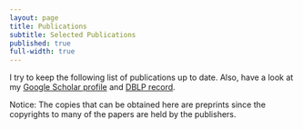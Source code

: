 ```yaml
---
layout: page
title: Publications
subtitle: Selected Publications
published: true
full-width: true
---
```


<link rel="stylesheet" href="https://fabiomercorio.github.io/css/bib-publication-list.css" type="text/css" />
<noscript>
      <!-- bibtex source hidden by default, show it if JS disabled -->
      <style>
      #bibtex { display: block;}
      </style>
</noscript>

I try to keep the following list of publications up to date. Also, have a look at my [Google Scholar profile](https://scholar.google.com/citations?user=BpjjTu0AAAAJ&hl=it&oi=ao) and [DBLP record](https://dblp.uni-trier.de/pers/hd/m/Mercorio:Fabio.html).

Notice: The copies that can be obtained here are preprints since the copyrights to many of the papers are held by the publishers.

<table id="pubTable" class="display">
</table>
<pre id="bibtex" style="display:none;">






@article{merlin,
title = {Model-contrastive explanations through symbolic reasoning},
journal = {Decision Support Systems},
pages = {114040},
year = {2023},
issn = {0167-9236},
doi = {https://doi.org/10.1016/j.dss.2023.114040},
url = {https://www.sciencedirect.com/science/article/pii/S016792362300115X},
author = {Lorenzo Malandri and Fabio Mercorio and Mario Mezzanzanica and Andrea Seveso},
keywords = {eXplainable AI, Contrastive explanation methods for XAI, Post-hoc explainability, XAI Interpretability}
}

@article{XAIsurvey,
author = {Erik Cambria and Lorenzo Malandri and Fabio Mercorio and Mario Mezzanzanica and Navid Nobani},
title = {A survey on XAI and natural language explanations},
journal = {Information Processing & Management},
volume = {60},
number = {1},
pages = {103111},
year = {2023},
issn = {0306-4573},
doi = {https://doi.org/10.1016/j.ipm.2022.103111},
url = {https://www.sciencedirect.com/science/article/pii/S0306457322002126},
}

@inproceedings{DBLP:conf/bias/AlimondaCCMM23,
  author       = {Nicola Alimonda and
                  Alessandro Castelnovo and
                  Riccardo Crupi and
                  Fabio Mercorio and
                  Mario Mezzanzanica},
  editor       = {Ludovico Boratto and
                  Stefano Faralli and
                  Mirko Marras and
                  Giovanni Stilo},
  title        = {Preserving Utility in Fair Top-k Ranking with Intersectional Bias},
  booktitle    = {Advances in Bias and Fairness in Information Retrieval - 4th International
                  Workshop, {BIAS} 2023, Dublin, Ireland, April 2, 2023, Revised Selected
                  Papers},
  series       = {Communications in Computer and Information Science},
  volume       = {1840},
  pages        = {59--73},
  publisher    = {Springer},
  year         = {2023},
  url          = {https://doi.org/10.1007/978-3-031-37249-0\_5},
  doi          = {10.1007/978-3-031-37249-0\_5},
  timestamp    = {Tue, 18 Jul 2023 17:49:11 +0200},
  biburl       = {https://dblp.org/rec/conf/bias/AlimondaCCMM23.bib},
  bibsource    = {dblp computer science bibliography, https://dblp.org}
}
@ARTICLE{Guo202211,
author = {Guo, Yuchen and Langer, Christina and Mercorio, Fabio and Trentini, Francesco},
title = {Skills Mismatch, Automation, and Training: Evidence from 17 European Countries Using Survey Data and Online Job Ads},
year = {2022},
journal = {CESifo Forum},
volume = {23},
number = {5},
pages = {11 – 15},
url = {https://www.scopus.com/inward/record.uri?eid=2-s2.0-85141179931&partnerID=40&md5=35bc2b2cd2e622ad47533b7fa0adc699,
type = {Article}
}


@Inbook{Mezzanzanica2020,
author="Mezzanzanica, Mario
and Mercorio, Fabio",
editor="Zomaya, Albert
and Taheri, Javid
and Sakr, Sherif",
title="Big Data as Fuel of Skill Intelligence",
bookTitle="Encyclopedia of Big Data Technologies",
year="2020",
publisher="Springer International Publishing",
address="Cham",
pages="1--14",
isbn="978-3-319-63962-8",
doi="10.1007/978-3-319-63962-8_276-2",
url="https://doi.org/10.1007/978-3-319-63962-8_276-2"
}


@inproceedings{ijcai2022-858,
title     = {The Good, the Bad, and the Explainer: A Tool for Contrastive Explanations of Text Classifiers},
author    = {Malandri, Lorenzo and Mercorio, Fabio and Mezzanzanica, Mario and Nobani, Navid and Seveso, Andrea},
booktitle = {Proceedings of the Thirty-First International Joint Conference on
Artificial Intelligence, {IJCAI-22}},
publisher = {International Joint Conferences on Artificial Intelligence Organization},
editor    = {Lud De Raedt},
pages     = {5936--5939},
year      = {2022},
month     = {7},
note      = {Demo Track}
doi       = {10.24963/ijcai.2022/858},
url       = {https://doi.org/10.24963/ijcai.2022/858},
}


@article{convxai,
title={ConvXAI: a System for Multimodal Interaction with Any Black-box Explainer},
author={Malandri, Lorenzo and Mercorio, Fabio and Mezzanzanica, Mario and Nobani, Navid},
journal={Cognitive Computation},
pages={1--32},
year={2022},
publisher={Springer}
}
@article{FFtree2022,
title = {FFTree: A flexible tree to handle multiple fairness criteria},
journal = {Information Processing & Management},
volume = {59},
number = {6},
pages = {103099},
year = {2022},
issn = {0306-4573},
doi = {https://doi.org/10.1016/j.ipm.2022.103099},
url = {https://www.sciencedirect.com/science/article/pii/S030645732200200X},
author = {Alessandro Castelnovo and Andrea Cosentini and Lorenzo Malandri and Fabio Mercorio and Mario Mezzanzanica},
keywords = {Machine learning, Explainable AI, Fairness, Discrimination-aware decision tree}
}


@inproceedings{NAACL-22,
title = {Contrastive Explanations of Text Classifiers as a Service},
author = {Lorenzo Malandri and Fabio Mercorio and Mario Mezzanzanica and Andrea Seveso},
booktitle = {Proceedings of the 2022 Conference of the North American Chapter of the Association for Computational Linguistics: Human Language Technologies: System Demonstrations},
year = {2022},
publisher = {Association for Computational Linguistics},
url = {https://aclanthology.org/2022.naacl-demo.6},
pages = {46--53}
}


@article{DBLP:journals/cii/GiabelliMMM22,
author    = {Anna Giabelli and
Lorenzo Malandri and
Fabio Mercorio and
Mario Mezzanzanica},
title     = { {WETA:} Automatic taxonomy alignment via word embeddings},
journal   = {Comput. Ind.},
volume    = {138},
pages     = {103626},
year      = {2022},
url       = {https://doi.org/10.1016/j.compind.2022.103626},
doi       = {10.1016/j.compind.2022.103626},
timestamp = {Mon, 04 Jul 2022 17:06:09 +0200},
biburl    = {https://dblp.org/rec/journals/cii/GiabelliMMM22.bib},
bibsource = {dblp computer science bibliography, https://dblp.org}
}


@article{CogComp,
author = {Anna Giabelli and Lorenzo Malandri and Fabio Mercorio and Mario Mezzanzanica and Navid Nobani},
title = {Embeddings Evaluation using a Novel Measure of Semantic Similarity},
journal = {Cognitive Computation},
url = {https://link.springer.com/article/10.1007/s12559-021-09987-7},
year = {2022}
}


@article{GOZZI2022108053,
title = {XAI for myo-controlled prosthesis: Explaining EMG data for hand gesture classification},
journal = {Knowledge-Based Systems},
pages = {108053},
year = {2022},
issn = {0950-7051},
doi = {https://doi.org/10.1016/j.knosys.2021.108053},
url = {https://www.sciencedirect.com/science/article/pii/S0950705121011394},
author = {Noemi Gozzi and Lorenzo Malandri and Fabio Mercorio and Alessandra Pedrocchi},
keywords = {EMG signal decoding, eXplainable AI, Myo-controlled prosthesis}
}


@article{ContrXT2022,
title = {ContrXT: Generating contrastive explanations from any text classifier},
journal = {Information Fusion},
volume = {81},
pages = {103-115},
year = {2022},
issn = {1566-2535},
doi = {https://doi.org/10.1016/j.inffus.2021.11.016},
url = {https://www.sciencedirect.com/science/article/pii/S1566253521002426},
author = {Lorenzo Malandri and Fabio Mercorio and Mario Mezzanzanica and Navid Nobani and Andrea Seveso},
keywords = {Post-hoc explainability, Contrastive explanation methods for XAI, XAI interpretability of text classifiers}
}


@InProceedings{10.1007/978-3-030-86523-8_37,
author="Malandri, Lorenzo
and Mercorio, Fabio
and Mezzanzanica, Mario
and Nobani, Navid",
editor="Oliver, Nuria
and P{'e}rez-Cruz, Fernando
and Kramer, Stefan
and Read, Jesse
and Lozano, Jose A.",
title="TaxoRef: Embeddings Evaluation for AI-driven Taxonomy Refinement",
booktitle="Machine Learning and Knowledge Discovery in Databases. Research Track",
year="2021",
publisher="Springer International Publishing",
address="Cham",
pages="612--627",
abstract="Taxonomies provide a structured representation of semantic relations between lexical terms. In the case of standard official taxonomies, the refinement task consists of maintaining them updated over time, while preserving their original structure. To date, most of the approaches for automated taxonomy refinement rely on word vector models. However, none of them considers to what extent those models encode the taxonomic similarity between words. Motivated by this, we propose and implement TaxoRef, a methodology that (i) synthesises the semantic similarity between taxonomic elements through a new metric, namely HSS, (ii) evaluates to what extent the embeddings generated from a text corpus preserve those similarity relations and (iii) uses the best embedding resulted from this evaluation to perform taxonomy refinement. TaxoRef is a part of the research activity of a 4-year EU project that collects and classifies millions of Online Job Ads for the 27+1 EU countries. It has been tested over 2M ICT job ads classified over ESCO, the European standard occupation and skill taxonomy.",
isbn="978-3-030-86523-8"
}


@InProceedings{10.1007/978-3-030-93736-2_46,
author="Alessandro Castelnovo and Lorenzo Malandri and Fabio Mercorio Mario and Mezzanzanica, Mario and Andrea Cosentini",
title="Towards Fairness Through Time",
booktitle="Machine Learning and Principles and Practice of Knowledge Discovery in Databases",
year="2021",
publisher="Springer International Publishing",
address="Cham",
isbn="978-3-030-93736-2"
}


@InProceedings{AAAI-XAI,
author = {Lorenzo Malandri and Fabio Mercorio and Mario Mezzanzanica and Andrea Seveso},
title="A Symbolic Approach to Generating Contrastive Explanations for Black Box Classifiers",
booktitle="The Explainable Agency in Artificial Intelligence Workshop (AAAI-XAI)",
year="2021"
}
@article{ASOC,
author = {Anna Giabelli and Lorenzo Malandri and Fabio Mercorio and Mario Mezzanzanica and Andrea Seveso},
title = {Skills2Job: A Recommender System that Encodes Job Offer Embeddings on Graph Databases},
year = {2021},
publisher = {Springer},
issn = {1568-4946},
journal = {Applied Soft Computing},
doi = {https://doi.org/10.1016/j.asoc.2020.107049},
url = {https://doi.org/10.1016/j.asoc.2020.107049}
}


@inproceedings{DBLP:conf/ijcai/GiabelliMMMS21,
author    = {Anna Giabelli and
Lorenzo Malandri and
Fabio Mercorio and
Mario Mezzanzanica and
Andrea Seveso},
editor    = {Zhi{-}Hua Zhou},
title     = {Skills2Graph: Processing million Job Ads to face the Job Skill Mismatch
Problem},
booktitle = {Proceedings of the Thirtieth International Joint Conference on Artificial
Intelligence, {IJCAI} 2021, Virtual Event / Montreal, Canada, 19-27
August 2021},
pages     = {4984--4987},
publisher = {ijcai.org},
year      = {2021},
url       = {https://doi.org/10.24963/ijcai.2021/708},
doi       = {10.24963/ijcai.2021/708},
timestamp = {Wed, 25 Aug 2021 17:11:16 +0200},
biburl    = {https://dblp.org/rec/conf/ijcai/GiabelliMMMS21.bib},
bibsource = {dblp computer science bibliography, https://dblp.org}
}


@inproceedings{DBLP:conf/aaai/GiabelliMMMS21,
author    = {Anna Giabelli and
Lorenzo Malandri and
Fabio Mercorio and
Mario Mezzanzanica and
Andrea Seveso},
title     = { {NEO}: {A} System for Identifying New Emerging Occupation from Job
Ads},
booktitle = {Thirty-Fifth {AAAI} Conference on Artificial Intelligence, {AAAI}
2021, Thirty-Third Conference on Innovative Applications of Artificial
Intelligence, {IAAI} 2021, The Eleventh Symposium on Educational Advances
in Artificial Intelligence, {EAAI} 2021, Virtual Event, February 2-9,
2021},
pages     = {16035--16037},
publisher = {AAAI Press},
year      = {2021},
url       = {https://ojs.aaai.org/index.php/AAAI/article/view/18004},
timestamp = {Mon, 07 Jun 2021 11:46:04 +0200},
biburl    = {https://dblp.org/rec/conf/aaai/GiabelliMMMS21.bib},
bibsource = {dblp computer science bibliography, https://dblp.org}
}


@InProceedings{ISWC2020,
author="Anna Giabelli and  Lorenzo Malandri and Fabio Mercorio and Mario Mezzanzanica and Andrea Seveso",
title="NEO: A Tool for Taxonomy Enrichment with New Emerging Occupations",
booktitle="The 19th International Conference of Semantic Web -- ISWC 2020",
year="2020",
publisher="Springer International Publishing",
pages="568--584",
doi = "https://doi.org/10.1007/978-3-030-62466-8_35",
url = "https://doi.org/10.1007/978-3-030-62466-8_35",
isbn="978-3-030-62466-8"
}


@inproceedings{DBLP:conf/cdmake/MercorioMS20,
author    = {Fabio Mercorio and
Mario Mezzanzanica and
Andrea Seveso},
editor    = {Andreas Holzinger and
Peter Kieseberg and
A Min Tjoa and
Edgar R. Weippl},
title     = {eXDiL: {A} Tool for Classifying and eXplaining Hospital Discharge
Letters},
booktitle = {Machine Learning and Knowledge Extraction - 4th {IFIP} {TC} 5, {TC}
12, {WG} 8.4, {WG} 8.9, {WG} 12.9 International Cross-Domain Conference,
{CD-MAKE} 2020, Dublin, Ireland, August 25-28, 2020, Proceedings},
series    = {Lecture Notes in Computer Science},
volume    = {12279},
pages     = {159--172},
publisher = {Springer},
year      = {2020},
url       = {https://doi.org/10.1007/978-3-030-57321-8\_9},
doi       = {10.1007/978-3-030-57321-8_9},
timestamp = {Wed, 26 Aug 2020 11:05:42 +0200},
biburl    = {https://dblp.org/rec/conf/cdmake/MercorioMS20.bib},
bibsource = {dblp computer science bibliography, https://dblp.org}
}


@inproceedings{SENTIRE2020,
author={Lorenzo Malandri and Fabio Mercorio and  Mario Mezzanzanica and Navid Nobani},
title={MEET: A Method for Embeddings Evaluation for Taxonomic Data },
booktitle={SENTIRE-Sentiment Elicitation from Natural Text for Information Retrieval and Extraction, ICDM workshop (to appear)},
year={2020}
}


@article{MALANDRI2021103341,
title = "MEET-LM: A method for embeddings evaluation for taxonomic data in the labour market",
journal = "Computers in Industry",
volume = "124",
pages = "103341",
year = "2021",
issn = "0166-3615",
doi = "https://doi.org/10.1016/j.compind.2020.103341",
url = "http://www.sciencedirect.com/science/article/pii/S0166361520305753",
author = "Lorenzo Malandri and Fabio Mercorio and Mario Mezzanzanica and Navid Nobani",
keywords = "Embeddings evaluation, Taxonomies, Semantic hierarchies, Labour market, ICT"
}


@Article{Giabelli2020,
author={Anna Giabelli and Lorenzo Malandri and Fabio Mercorio and  Mario Mezzanzanica},
title={GraphLMI: A data driven system for exploring labor market information through graph databases},
journal={Multimedia Tools and Applications},
year={2020},
month={Jun},
day={29},
abstract={Labor Market Intelligence (LMI) is an emerging field of study that has been gaining interest as it allows employing Artificial Intelligence (AI) algorithms on labor market information. The goal of LMI is to support decision and policy making activities (e.g., real-time monitoring of Online Job Vacancies (OJV) across countries, forecast skill requested within vacancies, compare similar labor markets across borders, etc.). The European project in which this work is framed can be placed in this field, as it aims at collecting and classifying millions of OJVs from 28 EU Countries, handling 32 languages, and also extracting the requested skills. The result is a huge amount of information useful for understanding labor market dynamics and trends. The goal of this work is to realize a system - namely GraphLMI - that organizes such Labor Market information as a graph, enabling the representation of occupation/skill relevance and similarity over the European Labor Market; another goal is to enrich the European standard taxonomy of occupations and skills (ESCO) to better fit the labor market expectations. We formalize and design the GraphLMI data model, then we implement it as a graph-database, generated by processing 5.3+ million OJVs composed by free text and collected between 2018 and 2019 for France, Germany, and the United Kingdom. Finally, we show how the resulting knowledge can be queried through a declarative query language to understand, compare and evaluate country-based labor market dynamics for supporting policy and decision making activities at European level.},
issn={1573-7721},
doi={10.1007/s11042-020-09115-x},
url={https://doi.org/10.1007/s11042-020-09115-x}
}


@article{COLOMBO201927,
title = "AI meets labor market: Exploring the link between automation and skills",
journal = "Information Economics and Policy",
volume = "47",
pages = "27 - 37",
year = "2019",
note = "The Economics of Artificial Intelligence and Machine Learning",
issn = "0167-6245",
doi = "https://doi.org/10.1016/j.infoecopol.2019.05.003",
url = "http://www.sciencedirect.com/science/article/pii/S0167624518301318",
author = "Emilio Colombo and Fabio Mercorio and Mario Mezzanzanica",
keywords = "Machinelearning, Web vacancies, Skill analysis, Automation",
abstract = "This paper develops a set of innovative tools for labor market intelligence by applying machine learning techniques to web vacancies on the Italian labor market. Our approach allows to calculate, for each occupation, the different types of skills required by the market alongside a set of relevant variables such as region, sector, education and level of experience. We construct a taxonomy for skills and map it into the recently developed ESCO classification system. We subsequently develop measures of the relevance of soft and hard skills and we analyze their detailed composition. We apply the dataset constructed to the debate on computerization of work. We show that soft and digital skills are related to the probability of automation of a given occupation and we shed some light on the complementarity/substitutability of hard and soft skills."
}


@article{8903467,
author={Fabio Mercorio and Mario Mezzanzanica and Vincenzo and Moscato Giancarlo Sperlì and Antonio Picariello},
journal={IEEE Transactions on Emerging Topics in Computing},
title={DICO: A Graph-DB Framework for Community Detection on Big Scholarly Data},
year={2019},
volume={},
number={},
pages={1-1},
keywords={Semantics;Metadata;Detection algorithms;Social networking (online);Data mining;Data analysis;Big Scholarly Data;Knowledge graphs;Semantic network mining;Community Mining},
doi={10.1109/TETC.2019.2952765},
ISSN={2376-4562},
month={}
}


@inproceedings{DBLP:conf/pkdd/MercorioMMPS19,
author    = {Fabio Mercorio and
Mario Mezzanzanica and
Vincenzo Moscato and
Antonio Picariello and
Giancarlo Sperli'},
title     = {A Tool for Researchers: Querying Big Scholarly Data Through Graph
Databases},
booktitle = {Machine Learning and Knowledge Discovery in Databases - European Conference,
{ECML} {PKDD} 2019},
year      = {2019},
crossref  = {DBLP:conf/pkdd/2019-3},
url       = {https://doi.org/10.1007/978-3-030-46133-1\_46},
doi       = {10.1007/978-3-030-46133-1_46},
timestamp = {Mon, 04 May 2020 14:19:13 +0200},
biburl    = {https://dblp.org/rec/conf/pkdd/MercorioMMPS19.bib},
bibsource = {dblp computer science bibliography, https://dblp.org}
}


@INPROCEEDINGS{SAC2019,
author = {Cesarini, Mirko and Mercorio, Fabio and Mezzanzanica, Mario and Moscato, Vincenzo and Picariello, Antonio},
title = {A Tool for Exploring Networks of Computer Scientists as a Graph},
booktitle = {ACM-SAC 2019 - The 34th ACM/SIGAPP Symposium On Applied Computing},
doi       = {10.1145/3297280.3297501},
isbn      = {978-1-4503-5933-7},
pages     = {2240--2242},
year = {2019}
}
@INPROCEEDINGS{HICSS19,

title={Towards Labour Market Intelligence through Topic Modelling},

author={Francesco Colace and Massimo De Santo and Marco Lombardi and Fabio Mercorio and Mario Mezzanzanica and Francesco Pascale},

booktitle={Proceedings of the 52nd Hawaii International Conference on System Sciences (HICSS)},

url = {http://hdl.handle.net/10125/59962},
pdf = {https://scholarspace.manoa.hawaii.edu/bitstream/10125/59962/0522.pdf},
pages = {5256--5265},
isbn = {978-0-9981331-2-6},
year = {2019}

}


@Article{Boselli2018,
author="Boselli, Roberto and Cesarini, Mirko and Marrara, Stefania and Mercorio, Fabio and Mezzanzanica, Mario and Pasi, Gabriella and Viviani, Marco",
title="WoLMIS: a labor market intelligence system for classifying web job vacancies",
journal="Journal of Intelligent Information Systems",
year="2018",
month="Dec",
day="01",
volume="51",
number="3",
pages="477--502",
abstract="In the last decades, an increasing number of employers and job seekers have been relying on Web resources to get in touch and to find a job. If appropriately retrieved and analyzed, the huge number of job vacancies available today on on-line job portals can provide detailed and valuable information about the Web Labor Market dynamics and trends. In particular, this information can be useful to all actors, public and private, who play a role in the European Labor Market. This paper presents WoLMIS, a system aimed at collecting and automatically classifying multilingual Web job vacancies with respect to a standard taxonomy of occupations. The proposed system has been developed for the Cedefop European agency, which supports the development of European Vocational Education and Training (VET) policies and contributes to their implementation. In particular, WoLMIS allows analysts and Labor Market specialists to make sense of Labor Market dynamics and trends of several countries in Europe, by overcoming linguistic boundaries across national borders. A detailed experimental evaluation analysis is also provided for a set of about 2 million job vacancies, collected from a set of UK and Irish Web job sites from June to September 2015.",
issn="1573-7675",
doi="10.1007/s10844-017-0488-x",
url="https://doi.org/10.1007/s10844-017-0488-x"
}


@incollection{Mezzanzanica2018,
url = { https://doi.org/10.1007/978-3-319-63962-8_276-1 },
doi = { 10.1007/978-3-319-63962-8_276-1 },
isbn = { 978-3-319-63962-8 },
pages = { 1--11 },
editor    = {Sherif Sakr and Albert Y. Zomaya},
publisher = { Springer International Publishing },
year = {2019},
booktitle = { Encyclopedia of Big Data Technologies },
title = { Big Data Enables Labor Market Intelligence },
author = { Mario Mezzanzanica and Fabio Mercorio },
}


@inproceedings{mercorio2018graphdblp_sebd,
title={GraphDBLP Released: Querying the Computer
Scientists Network as a Graph},
author={Mirko Cesarini and Fabio Mercorio and Mario Mezzanzanica and Vincenzo Moscato and Antonio Picariello},
booktitle={SEBD 2018 the 26th Italian Symposium on Advanced Database Systems},
year="2018",
url = {http://sisinflab.poliba.it/sebd/2018/papers/June-27-Wednesday/2-Graph-Database/SEBD_2018_paper_27.pdf}
}


@article{Mercorio2018,
title = "Classifying online Job Advertisements through Machine Learning",
journal = "Future Generation Computer Systems",
year = "2018",
issn = "0167-739X",
volume = "86",
pages = "319 - 328",
doi = "https://doi.org/10.1016/j.future.2018.03.035",
url = "http://www.sciencedirect.com/science/article/pii/S0167739X17321830",
author = "Roberto Boselli and Mirko Cesarini and Fabio Mercorio and Mario Mezzanzanica",
keywords = "Machine learning, Text classification, Big data, NLP"
}


@ARTICLE{Lovaglio201878,
author={Lovaglio, P.G. and Cesarini, M. and Mercorio, F. and Mezzanzanica, M.},
title={Skills in demand for ICT and statistical occupations: Evidence from web-based job vacancies},
journal={Statistical Analysis and Data Mining},
year={2018},
volume={11},
number={2},
pages={78-91},
doi={10.1002/sam.11372},
note={cited By 0},
url={https://www.scopus.com/inward/record.uri?eid=2-s2.0-85044417335&doi=10.1002%2fsam.11372&partnerID=40&md5=1252eca21bc5fda7a6183e759a7ca6be},
author_keywords={labour market data;  machine learning;  text mining;  Web data},
publisher={John Wiley and Sons Inc.},
issn={19321864},
document_type={Article},
source={Scopus},
}


@article{mezzanzanica2018graphdblp,
title={GraphDBLP: a system for analysing networks of computer scientists through graph databases},
author={Mario Mezzanzanica and Fabio Mercorio and Mirko Cesarini and Vincenzo Moscato and Antonio Picariello},
journal={Multimedia Tools and Applications},
year="2018",
month="Jul",
day="01",
volume="77",
number="14",
pages="18657--18688",
issn="1573-7721",
doi = {10.1007/s11042-017-5503-2},
url = {https://doi.org/10.1007/s11042-017-5503-2},
publisher={Springer}
}


@article{AMATO2018,
title = "Multimedia story creation on social networks",
journal = "Future Generation Computer Systems",
year = "2018",
issn = "0167-739X",
volume = "86",
pages = "412 - 420",
doi = "https://doi.org/10.1016/j.future.2018.04.006",
url = "http://www.sciencedirect.com/science/article/pii/S0167739X17322483",
author = "Flora Amato and Aniello Castiglione and Fabio Mercorio and Mario Mezzanzanica and Vincenzo Moscato and Antonio Picariello and Giancarlo Sperlì",
keywords = "Visual analytics, Multimedia summarization, Online social networks, Influence analysis"
}


@article{sperli2018social,
title={A Social Media Recommender System},
author={Sperlì, Giancarlo and Amato, Flora and Mercorio, Fabio and Mezzanzanica, Mario and Moscato, Vincenzo and Picariello, Antonio},
journal={International Journal of Multimedia Data Engineering and Management (IJMDEM)},
volume={9},
number={1},
pages={36--50},
year={2018},
publisher={IGI Global}
}


@inproceedings{DBLP:conf/pkdd/BoselliCMM17,
author    = {Roberto Boselli and
Mirko Cesarini and
Fabio Mercorio and
Mario Mezzanzanica},
title     = {Using Machine Learning for Labour Market Intelligence},
booktitle = {Machine Learning and Knowledge Discovery in Databases - European Conference,
{ECML} {PKDD} 2017, Skopje, Macedonia, September 18-22, 2017, Proceedings,
Part {III}},
pages     = {330--342},
year      = {2017},
crossref  = {DBLP:conf/pkdd/2017-3},
url       = {https://doi.org/10.1007/978-3-319-71273-4_27},
doi       = {10.1007/978-3-319-71273-4_27},
timestamp = {Tue, 02 Jan 2018 12:33:44 +0100},
biburl    = {http://dblp.org/rec/bib/conf/pkdd/BoselliCMM17},
series    = {Lecture Notes in Computer Science},
volume    = {10536},
publisher = {Springer},
year      = {2017},
isbn      = {978-3-319-71272-7},
bibsource = {dblp computer science bibliography, http://dblp.org}
}


@inproceedings{DBLP:conf/pkdd/BoselliCMM17a,
author    = {Roberto Boselli and
Mirko Cesarini and
Fabio Mercorio and
Mario Mezzanzanica},
title     = {An {AI} Planning System for Data Cleaning},
booktitle = {Machine Learning and Knowledge Discovery in Databases - European Conference,
{ECML} {PKDD} 2017, Skopje, Macedonia, September 18-22, 2017, Proceedings,
Part {III}},
pages     = {349--353},
year      = {2017},
crossref  = {DBLP:conf/pkdd/2017-3},
url       = {https://doi.org/10.1007/978-3-319-71273-4_29},
doi       = {10.1007/978-3-319-71273-4_29},
timestamp = {Tue, 02 Jan 2018 12:33:44 +0100},
biburl    = {http://dblp.org/rec/bib/conf/pkdd/BoselliCMM17a},
isbn      = {978-3-319-71272-7},
bibsource = {dblp computer science bibliography, http://dblp.org}
}


@INPROCEEDINGS{SymInfOpt2016,
title={PDDL+ Planning with Temporal Pattern Databases},
author={Wiktor Piotrowski and Maria Fox and Derek Long and Daniele Magazzeni and Fabio Mercorio},
booktitle={The AAAI-17 Workshop on Symbolic Inference and Optimization  (SymInfOpt-17)},
year={2017},
url = {https://sites.google.com/site/syminfopt17/}


}


@INPROCEEDINGS{WI2017,
title={A Language Modelling Approach for Discovering Novel Labour Market Occupations from the Web},
author={Stefania Marrara and
Gabriella Pasi and
Marco Viviani and
Mirko Cesarini and
Fabio Mercorio and
Mario Mezzanzanica and
Marco Pappagallo},
booktitle={2017 IEEE/WIC/ACM International Conference on Web Intelligence (WI 2017)},
pages     = {1026--1034},
year      = {2017},
crossref  = {DBLP:conf/webi/2017},
url       = {http://doi.acm.org/10.1145/3106426.3109035},
doi       = {10.1145/3106426.3109035},
timestamp = {Wed, 16 Aug 2017 09:49:33 +0200},
biburl    = {http://dblp.uni-trier.de/rec/bib/conf/webi/MarraraPVCMMP17},
isbn      = {978-1-4503-4951-2},

year={2017}
}


@INPROCEEDINGS{DATA2017,
author = {Roberto Boselli and Mirko Cesarini and Fabio Mercorio and Mario Mezzanzanica and Alessandro Vaccarino},
title = {A Pipeline for Multimedia Twitter Analysis through Graph Databases: Preliminary Results},
booktitle = {DATA 2017 -  the International Conference on Data Technologies and Applications },
doi={10.5220/0006490703430349},
year = {2017}
}


@INPROCEEDINGS{ijcai2016,
title={Heuristic Planning for {PDDL}+ Domains},
author={Wiktor Piotrowski and Maria Fox and Derek Long and Daniele Magazzeni and Fabio Mercorio},
booktitle={Proceedings of the 25th International Joint Conference on Artificial Intelligence (IJCAI-16)},
year={2016},
pages = {3213--3219},
isbn      = {978-1-57735-770-4},
url       = {http://www.ijcai.org/Proceedings/16/Papers/455.pdf},
publisher = {IJCAI/AAAI Press}
}


@INPROCEEDINGS{plansig2016,
title={ {PDDL}+ Planning with Temporal Pattern Databases},
author={Wiktor Piotrowski and Maria Fox and Derek Long and Daniele Magazzeni and Fabio Mercorio},
booktitle={The 34th Workshop of the UK PLANNING AND SCHEDULING Special Interest Group  (PlanSIG-16)},
year={2016},
url = {https://www.crisp-org.it/mercorio/papers/plansig2016.pdf}


}


@article{IJAIT2015,
author = {Giuseppe {Della Penna} and Benedetto Intrigila and Daniele Magazzeni and Fabio Mercorio},
title = {Synthesis of Cost-Optimal Strong Plans in Non-Deterministic Domains},
journal = {Journal on Artificial Intelligence Tools},
volume = {24},
number = {6},
doi = {10.1142/S0218213015500256},
keywords = {planning, PDDL, model-checking},
year = {2015}
}


@article{mezzanzanica2014model,
title={A model-based evaluation of Data quality activities in {KDD}},
author={Roberto Boselli and Mirko Cesarini and Fabio Mercorio and Mario Mezzanzanica},
journal={Information Processing & Management},
year={2015},
volume = {51},
number= {2},
pages = {144-166},
doi={10.1016/j.ipm.2014.07.007},
keywords = {Data quality, data cleansing, KDD, Labour Market Intelligence},
publisher={Elsevier}
}


@INPROCEEDINGS{SEBD2015,
author = {Amato, Flora and Boselli, Roberto and Cesarini, Mirko and Mercorio, Fabio and Mezzanzanica, Mario and Moscato, Vincenzo and Persia, Fabio and Picariello, Antonio},
title = {Classification of Web Job Advertisements: A Case Study},
booktitle = {SEBD 2015 - The 23rd Italian Symposium on Advanced Database Systems},
year = {2015},
pages = {144-151},
keywords = {KDD, Labour Market Intelligence, Machine Learning, Text Classification},
url= {https://www.crisp-org.it/mercorio/papers/SEBD2015.pdf}
}


@article{DBLP:journals/ijiq/BoselliCMM14,
author    = {Roberto Boselli and
Mirko Cesarini and
Fabio Mercorio and
Mario Mezzanzanica},
title     = {Longitudinal data consistency verification using formal methods},
journal   = {IJIQ},
volume    = {3},
number    = {3},
pages     = {185--206},
year      = {2014},
doi       = {10.1504/IJIQ.2014.064054},
timestamp = {Fri, 15 Aug 2014 13:35:06 +0200},
biburl    = {http://dblp.uni-trier.de/rec/bib/journals/ijiq/BoselliCMM14},
keywords = {planning, Labour Market Intelligence, model-checking, data cleansing, Data quality},
bibsource = {dblp computer science bibliography, http://dblp.org}
}


@incollection{data2014_special,
year={2015},
isbn={978-3-319-25935-2},
booktitle={Data Management Technologies and Applications},
volume={178},
series={Communications in Computer and Information Science},
editor={Helfert, Markus and Holzinger, Andreas and Belo, Orlando and Francalanci, Chiara},
doi={10.1007/978-3-319-25936-9_5},
title={Accurate Data Cleansing through Model Checking and Machine Learning Techniques},
url={http://dx.doi.org/10.1007/978-3-319-25936-9_5},
publisher={Springer International Publishing},
keywords={data cleansing, Machine Learning, Labour Market Intelligence},
author={Roberto Boselli and Mirko Cesarini and Fabio Mercorio and Mario Mezzanzanica},
pages={62-80},
language={English}
}


@article{Mezzanzanica:2015:MAD:2742302.2641575,
author = {Mario Mezzanzanica and Mirko Cesarini and Fabio Mercorio and Roberto Boselli},
title = {A Model-Based Approach for Developing Data Cleansing Solutions},
journal = {The {ACM} Journal of Data and Information Quality},
issue_date = {February 2015},
volume = {5},
number = {4},
month = mar,
year = {2015},
issn = {1936-1955},
pages = {1--28},
articleno = {13},
numpages = {28},
url = {http://doi.acm.org/10.1145/2641575},
doi = {10.1145/2641575},
acmid = {2641575},
publisher = {ACM},
address = {New York, NY, USA},
keywords = {Data quality, planning, model-checking, data cleansing}
}


@INPROCEEDINGS{7050852,
author={Amato, Flora and Boselli, Roberto and Cesarini, Mirko and Mercorio, Fabio and Mezzanzanica, Mario and Moscato, Vincenzo and Persia, Fabio and Picariello, Antonio},
booktitle={Semantic Computing (ICSC), 2015 IEEE International Conference on},
title={Challenge: Processing web texts for classifying job offers},
year={2015},
month={Feb},
pages={460-463},
keywords = {KDD, Labour Market Intelligence, Machine Learning, Text Classification},
doi={10.1109/ICOSC.2015.7050852}
}


@INPROCEEDINGS{mochap2015,
author = { {Della Penna},Giuseppe and Benedetto Intrigila and Daniele Magazzeni and Fabio Mercorio},
title = { {UPM}urphi Released: {PDDL}+ Planning for Hybrid Systems},
booktitle = {Proceedings of the 2nd Workshop on Model Checking and Automated Planning (MOCHAP-2015)},
year = {2015},
pages = {35--39},
keywords = {planning, PDDL, model-checking},
url= {http://www.cs.bgu.ac.il/~icaps15/workshops/mochap-proceedings.pdf}
}


@INPROCEEDINGS{komis2015,
author = {Roberto Boselli and Mirko Cesarini and Fabio Mercorio and Mario Mezzanzanica },
title = {Applying the AHP to Smart Mobility Services: A Case Study},
booktitle = { {DATA} 2015 - Proceedings of 4th International Conference on Data
Management Technologies and Applications, Colmar, Alsace, France,
20-22 July, 2015.},
pages     = {354--361},
year      = {2015},
doi       = {10.5220/0005580003540361},
keywords = {AHP, multi-criteria-decision-making, smart-city},
url= {https://www.crisp-org.it/mercorio/papers/KOMIS2015.pdf}
}


@INPROCEEDINGS{SEBD2014,
author = {Roberto Boselli and Mirko Cesarini and Fabio Mercorio and Mario Mezzanzanica },
title = {Data quality on KDD: a Real-life Scenario},
booktitle = {SEBD 2014 -  The 22nd Italian Symposium on Advanced Database Systems},
year = {2014},
pages = {378-385},
url= {https://www.crisp-org.it/mercorio/papers/SEBD2014.pdf},
keywords = {Data quality, KDD, data cleansing}


}

@INPROCEEDINGS{DATA2014,
author = {Mario Mezzanzanica and Roberto Boselli and Mirko Cesarini and Fabio Mercorio},
title = {Improving Data Cleansing Accuracy: A model-based Approach},
booktitle = {DATA 2014 -  the International Conference on Data Technologies and Applications
(best paper awarded)},
year = {2014},
url= {https://www.crisp-org.it/mercorio/papers/DATA2014.pdf},
keywords = {KDD, data cleansing},
publisher = {SciTePress}
}


@INPROCEEDINGS{ICAPS2014,
author = {Roberto Boselli  and Mirko Cesarini and Fabio Mercorio and Mario Mezzanzanica},
title = {Planning meets Data Cleansing},
booktitle = {The 24th International Conference on Automated Planning and Scheduling (ICAPS)},
url= {http://www.aaai.org/ocs/index.php/ICAPS/ICAPS14/paper/view/7898},
pages = {439--443},
keywords = {Data quality, planning, KDD, data cleansing, Labour Market Intelligence},
year = {2014}
}
@ARTICLE{AI2014,
author = {Roberto Boselli  and Mirko Cesarini and Fabio Mercorio and Mario Mezzanzanica},
title = {Towards data cleansing via planning},
journal = {Intelligenza Artificiale},
volume = {8},
number = {1},
year = {2014},
pages = {57-69},
doi = {10.3233/IA-140061},
keywords = {Data quality, planning, KDD, data cleansing, Labour Market Intelligence},
publisher = {IOS Press}
}


@INPROCEEDINGS{IPS2013A,
author = {Roberto Boselli  and Mirko Cesarini and Fabio Mercorio and Mario Mezzanzanica},
title = {Can Planning meet Data Cleansing?},
booktitle = {5th Italian Workshop on Planning and Scheduling at AIxIA 2013},
pages = {63-66},
url= {https://www.crisp-org.it/fabiomercorio/papers/IPS_crisp.pdf},
keywords = {Data quality, planning, KDD, data cleansing, Labour Market Intelligence},
year = {2013}
}


@incollection{SOTA2014,
author = {Roberto Boselli  and Mirko Cesarini and Fabio Mercorio and Mario Mezzanzanica},
title = {A Policy-Based Cleansing and Integration Framework for Labour and Healthcare Data},
booktitle = {Knowledge Discovery and Data Mining, LNCS 8401},
pages = {141-168},
doi = {10.1007/978-3-662-43968-5_8},
publisher = {Springer},
keywords = {Data quality, KDD, healthcare, Labour Market Intelligence},
year = {2014}
}


@INPROCEEDINGS{IPS2013B,
author = {Daniele Magazzeni and Fabio Mercorio and Balbir Barn and Tony Clark and Franco Raimondi
and Vinay Kulkarni},
title = {Business Model Design as a Temporal Planning Problem: Preliminary Results},
booktitle = {5th Italian Workshop on Planning and Scheduling at AIxIA 2013},
pages = {85-92},
url= {https://www.crisp-org.it/fabiomercorio/papers/IPS_uk.pdf},
keywords = {PDDL, planning, scheduling, BPM},
year = {2013}
}


@ARTICLE{AICom2012,
author = {Fabio Mercorio},
title = {Model Checking for Universal Planning in Deterministic and Non-Deterministic Domains},
journal = {AI Communications},
volume = {26},
number = {2},
year = {2013},
pages = {257-259},
doi = {10.3233/AIC-130556},
keywords = {PDDL, planning, model-checking},
publisher = {IOS Press}
}


@inproceedings{ICIQ2012,
author    = {Mario Mezzanzanica and
Roberto Boselli and
Mirko Cesarini and
Fabio Mercorio},
title     = {Towards the use of Model Checking for performing Data Consistency Evaluation and Cleansing},
year      = {2012},
keywords = {Data quality},
booktitle     = {The 17th International Conference on Information Quality (ICIQ 2012) (to appear)}
}


@INPROCEEDINGS{DATA2012,
author = {Mario Mezzanzanica and Roberto Boselli and Mirko Cesarini and Fabio Mercorio},
title = {Data quality Sensitivity Analysis on Aggregate Indicators },
booktitle = {DATA 2012 -  the International Conference on Data Technologies and Applications},
year = {2012},
editor = {Markus Helfert and Chiara Francalanci and Joaquim Filipe},
pages = {97-108},
publisher = {SciTePress},
bibsource = {DBLP, http://dblp.uni-trier.de},
doi = {10.5220/0004040300970108},
url= {https://www.crisp-org.it/mercorio/papers/DATA2012.pdf},
keywords = {Data quality, data analysis},
isbn = {978-989-8565-18-1}
}


@inproceedings{IDA2011,
author    = {Mario Mezzanzanica and
Roberto Boselli and
Mirko Cesarini and
Fabio Mercorio},
title     = {Data quality through Model Checking Techniques},
booktitle = {Intelligent Data Analysis (IDA), Lecture Notes in Computer Science vol. 7014},
year      = {2011},
pages     = {270-281},
isbn      = {978-3-642-24799-6},
publisher = {Springer},
editor    = {Jo{~a}o Gama and
Elizabeth Bradley and
Jaakko Hollm{'e}n},
doi        = {10.1007/978-3-642-24800-9_26},
keywords = {Data quality, data analysis, model-checking, planning},
bibsource = {DBLP, http://dblp.uni-trier.de}
}


@article {AppInt2011,
author = {Giuseppe {Della Penna} and Daniele Magazzeni and Fabio Mercorio},
affiliation = {Department of Computer Science, University of L'Aquila, L'Aquila, Italy},
title = {A universal planning system for hybrid domains},
journal = {Applied Intelligence},
publisher = {Springer Netherlands},
issn = {0924-669X},
pages = {932-959},
volume = {36},
number = {4},
doi = {10.1007/s10489-011-0306-z},
keywords = {PDDL, model-checking, planning},
year = {2012}
}


@inproceedings{AIxIA2010,
author = {Fabio Mercorio},
title = {Planning for Continuous Domains},
booktitle = {The {AI*IA} Doctoral Consortium, Brescia (Italy) December 1-3},
year = {2010},
url= {http://aixia10.ing.unibs.it/index.php?option=com_content&view=article&id=16&Itemid=17},
keywords = {PDDL, model-checking, planning}
}


@ARTICLE{IJAIA2010,
author = {Giuseppe {Della Penna} and Benedetto Intrigila and Daniele Magazzeni and Fabio Mercorio},
title = {Resource-Optimal Planning For An Autonomous Planetary Vehicle},
journal = {International Journal of Artificial Intelligence & Applications (IJAIA)},
year = {2010},
volume = {1},
pages = {15--29},
number = {3},
keywords = {PDDL, model-checking, planning},
url= {http://airccse.org/journal/ijaia/papers/0710ijaia2.pdf},
}


@inproceedings{ICAPS2010,
author={Giuseppe {Della Penna}, and Benedetto Intrigila and Daniele Magazzeni and Fabio Mercorio},
title = {A {PDDL+} Benchmark Problem: The Batch Chemical Plant},
booktitle = {Proceedings of the The 20th International Conference on Automated Planning and Scheduling (ICAPS 2010)},
year = {2010},
address = {Toronto, Canada},
pages = {222-225},
publisher = {AAAI Press},
keywords = {PDDL, model-checking, planning, real-life application},
url= {http://www.aaai.org/ocs/index.php/ICAPS/ICAPS10/paper/view/1418/1564}
}


@inproceedings{ICAS2010,
author = {Giuseppe {Della Penna}  and Benedetto Intrigila and Daniele Magazzeni and Fabio Mercorio},
title = {Planning for Autonomous Planetary Vehicles},
booktitle = {Proceedings of the The Sixth International Conference on Autonomic and Autonomous Systems},
year = {2010},
publisher = {IEEE},
address = {Cancun, Mexico},
pages = {131--136},
keywords = {PDDL, model-checking, planning, application domain},
doi = {10.1109/ICAS.2010.26}
}


@inproceedings{ICAPS09,
author = {Giuseppe {Della Penna} and Benedetto Intrigila and Daniele Magazzeni and Fabio Mercorio},
title = { {UPMurphi}: a Tool for Universal Planning on {PDDL+} Problems},
booktitle = {Proceedings of the 19th International Conference on Automated Planning and Scheduling (ICAPS 2009)},
publisher = {AAAI Press},
address = {Thessaloniki, Greece},
month = {September},
year = {2009},
pages = {106--113},
keywords = {PDDL, model-checking, planning, application domain},
url= {http://aaai.org/ocs/index.php/ICAPS/ICAPS09/paper/view/707}
}


@inproceedings{ICINCO2011,
author = {Giuseppe {Della Penna}  and Benedetto Intrigila
and Daniele Magazzeni and Fabio Mercorio and Enrico Tronci},
title = {Cost-Optimal Strong Planning in Non-Deterministic Domains},
booktitle = {Proceedings of the 8th International Conference on Informatics in Control, Automation and Robotics (ICINCO)},
pages     = {56-66},
publisher = {SciTePress},
isbn = {978-989-8425-74-4},
url= {https://www.crisp-org.it/mercorio/papers/ICINCO2011.pdf},
keywords = {PDDL, model-checking, planning, application domain},
year = {2011}
}


@INPROCEEDINGS{DATA2013,
author = {Mario Mezzanzanica and Roberto Boselli and Mirko Cesarini and Fabio Mercorio},
title = {Automatic Synthesis of Data Cleansing Activities},
booktitle = {DATA 2013 - the International Conference on Data Technologies and Applications},
year = {2013},
pages     = {138-149},
editor    = {Markus Helfert and
Chiara Francalanci and
Joaquim Filipe},
isbn      = {978-989-8565-67-9},
url= {https://www.crisp-org.it/mercorio/papers/DATA2013.pdf},
keywords = {Data quality, data cleansing, KDD, application domain},
publisher = {SciTePress}
}


@INPROCEEDINGS{HCI-KDD2013,
author = {Roberto Boselli and Mirko Cesarini and Fabio Mercorio and Mario Mezzanzanica},
title = {Inconsistency Knowledge Discovery for Longitudinal Data Management: A Model-Based Approach},
booktitle = {SouthCHI13 special session on Human-Computer Interaction & Knowledge Discovery, Lecture Notes in Computer Science, vol. 7947 \textbf{(Best paper award)}},
publisher = {Springer},
doi = {10.1007/978-3-642-39146-0_17},
keywords = {Data quality, data cleansing, KDD, application domain},
year = {2013}
}


@incollection{antology2016,
author = { Silvia Dusi and  Matteo Fontana and Fabio Mercorio and  Mario Mezzanzanica},
title = {Analysing the Relevance of ICT Skills on occupations in Web Job Vacancies},
year = {2016},
publisher = {Rainer Hampp Verlag},
booktitle = {Digital (R)Evolution and Its Effects on Labour: Opportunities and Challenges for Re-gional and Local Labour Market Monitoring},
keywords = {Big Data, Labour Market Intelligence, Web Job Vacancy},
pages = {31--44}
}


<script type="text/javascript" src="https://ajax.googleapis.com/ajax/libs/jquery/1.12.4/jquery.min.js"> </script> <script type="text/javascript" src="https://fabiomercorio.github.io/bib-list.js"> </script> <script type="text/javascript" src="https://fabiomercorio.github.io/run.js"> </script>
The source bibtex list is rendered using vkaravir's bib-publication-list.


